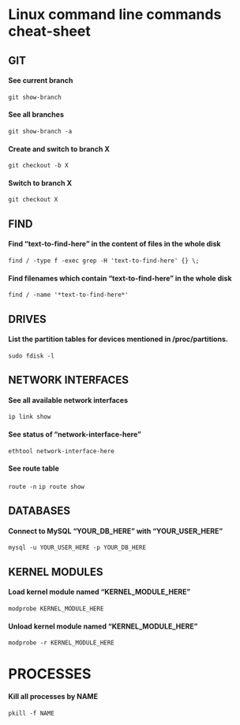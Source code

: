 # Linux command line commands cheat-sheet






## GIT

#### See current branch
```git show-branch```

#### See all branches
```git show-branch -a```

#### Create and switch to branch X
```git checkout -b X```

#### Switch to branch X
```git checkout X```







## FIND

#### Find “text-to-find-here” in the content of files in the whole disk
```find / -type f -exec grep -H 'text-to-find-here' {} \;```

#### Find filenames which contain “text-to-find-here” in the whole disk
```find / -name '*text-to-find-here*'```







## DRIVES

#### List the partition tables for devices mentioned in  /proc/partitions.

```sudo fdisk -l```







## NETWORK INTERFACES

#### See all available network interfaces
```ip link show```

#### See status of “network-interface-here”
```ethtool network-interface-here```

#### See route table
```route -n```
```ip route show```







## DATABASES

#### Connect to MySQL “YOUR_DB_HERE” with “YOUR_USER_HERE”
```mysql -u YOUR_USER_HERE -p YOUR_DB_HERE```







## KERNEL MODULES

#### Load kernel module named “KERNEL_MODULE_HERE”
```modprobe KERNEL_MODULE_HERE```

#### Unload kernel module named “KERNEL_MODULE_HERE”
```modprobe -r KERNEL_MODULE_HERE```







# PROCESSES

#### Kill all processes by NAME
```pkill -f NAME```
